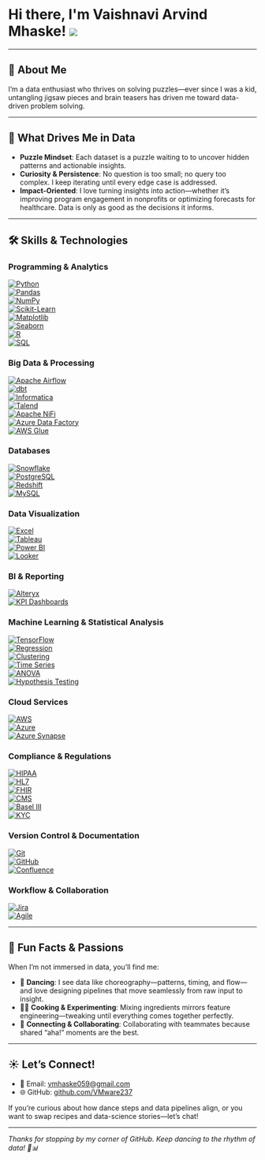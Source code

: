 # Hi there, I'm Vaishnavi Arvind Mhaske! ![](https://user-images.githubusercontent.com/18350557/176309783-0785949b-9127-417c-8b55-ab5a4333674e.gif)

---

## 🌟 About Me

I’m a data enthusiast who thrives on solving puzzles—ever since I was a kid, untangling jigsaw pieces and brain teasers has driven me toward data-driven problem solving. 

---

## 🚀 What Drives Me in Data

- **Puzzle Mindset**: Each dataset is a puzzle waiting to to uncover hidden patterns and actionable insights.  
- **Curiosity & Persistence**: No question is too small; no query too complex. I keep iterating until every edge case is addressed.  
- **Impact-Oriented**: I love turning insights into action—whether it’s improving program engagement in nonprofits or optimizing forecasts for healthcare. Data is only as good as the decisions it informs.

---

## 🛠 Skills & Technologies

### Programming & Analytics  
[![Python](https://img.shields.io/badge/Python-3776AB?style=for-the-badge&logo=python&logoColor=white)](https://www.python.org/)  
[![Pandas](https://img.shields.io/badge/Pandas-150458?style=for-the-badge&logo=pandas&logoColor=white)](https://pandas.pydata.org/)  
[![NumPy](https://img.shields.io/badge/NumPy-013243?style=for-the-badge&logo=numpy&logoColor=white)](https://numpy.org/)  
[![Scikit-Learn](https://img.shields.io/badge/Scikit--Learn-F7931E?style=for-the-badge&logo=scikit-learn&logoColor=white)](https://scikit-learn.org/)  
[![Matplotlib](https://img.shields.io/badge/Matplotlib-11557C?style=for-the-badge&logo=matplotlib&logoColor=white)](https://matplotlib.org/)  
[![Seaborn](https://img.shields.io/badge/Seaborn-4B8BBE?style=for-the-badge&logo=seaborn&logoColor=white)](https://seaborn.pydata.org/)  
[![R](https://img.shields.io/badge/R-276DC3?style=for-the-badge&logo=r&logoColor=white)](https://www.r-project.org/)  
[![SQL](https://img.shields.io/badge/SQL-003B57?style=for-the-badge&logo=mysql&logoColor=white)](https://www.mysql.com/)

### Big Data & Processing  
[![Apache Airflow](https://img.shields.io/badge/Apache_Airflow-017CEE?style=for-the-badge&logo=apache-airflow&logoColor=white)](https://airflow.apache.org/)  
[![dbt](https://img.shields.io/badge/dbt-FF694B?style=for-the-badge&logo=dbt&logoColor=white)](https://www.getdbt.com/)  
[![Informatica](https://img.shields.io/badge/Informatica-FF4500?style=for-the-badge&logo=informatica&logoColor=white)](https://www.informatica.com/)  
[![Talend](https://img.shields.io/badge/Talend-0072C6?style=for-the-badge&logo=talend&logoColor=white)](https://www.talend.com/)  
[![Apache NiFi](https://img.shields.io/badge/Apache_NiFi-EE4E34?style=for-the-badge&logo=apache-nifi&logoColor=white)](https://nifi.apache.org/)  
[![Azure Data Factory](https://img.shields.io/badge/Azure_Data_Factory-0089D6?style=for-the-badge&logo=microsoftazure&logoColor=white)](https://azure.microsoft.com/services/data-factory/)  
[![AWS Glue](https://img.shields.io/badge/AWS_GLUE-232F3E?style=for-the-badge&logo=amazonaws&logoColor=white)](https://aws.amazon.com/glue/)

### Databases  
[![Snowflake](https://img.shields.io/badge/Snowflake-2D8FCE?style=for-the-badge&logo=snowflake&logoColor=white)](https://www.snowflake.com/)  
[![PostgreSQL](https://img.shields.io/badge/PostgreSQL-316192?style=for-the-badge&logo=postgresql&logoColor=white)](https://www.postgresql.org/)  
[![Redshift](https://img.shields.io/badge/Amazon_Redshift-BA0C2F?style=for-the-badge&logo=amazondynamodb&logoColor=white)](https://aws.amazon.com/redshift/)  
[![MySQL](https://img.shields.io/badge/MySQL-003B57?style=for-the-badge&logo=mysql&logoColor=white)](https://www.mysql.com/)

### Data Visualization  
[![Excel](https://img.shields.io/badge/Excel-217346?style=for-the-badge&logo=microsoft-excel&logoColor=white)](https://www.microsoft.com/excel)  
[![Tableau](https://img.shields.io/badge/Tableau-4E7AC7?style=for-the-badge&logo=tableau&logoColor=white)](https://www.tableau.com/)  
[![Power BI](https://img.shields.io/badge/Power_BI-F2C811?style=for-the-badge&logo=microsoft-powerbi&logoColor=white)](https://powerbi.microsoft.com/)  
[![Looker](https://img.shields.io/badge/Looker-0F83AD?style=for-the-badge&logo=looker&logoColor=white)](https://looker.com/)

### BI & Reporting  
[![Alteryx](https://img.shields.io/badge/Alteryx-1481BA?style=for-the-badge&logo=alteryx&logoColor=white)](https://www.alteryx.com/)  
[![KPI Dashboards](https://img.shields.io/badge/KPI_Dashboards-FFD700?style=for-the-badge&logo=microsoft-excel&logoColor=white)](https://www.microsoft.com/excel)

### Machine Learning & Statistical Analysis  
[![TensorFlow](https://img.shields.io/badge/TensorFlow-FF6F00?style=for-the-badge&logo=tensorflow&logoColor=white)](https://www.tensorflow.org/)  
[![Regression](https://img.shields.io/badge/Regression-2C3E50?style=for-the-badge&logo=python&logoColor=white)](https://en.wikipedia.org/wiki/Regression_analysis)  
[![Clustering](https://img.shields.io/badge/Clustering-8E44AD?style=for-the-badge&logo=scikit-learn&logoColor=white)](https://en.wikipedia.org/wiki/Cluster_analysis)  
[![Time Series](https://img.shields.io/badge/Time_Series-16A085?style=for-the-badge&logo=scikit-learn&logoColor=white)](https://en.wikipedia.org/wiki/Time_series)  
[![ANOVA](https://img.shields.io/badge/ANOVA-27AE60?style=for-the-badge&logo=r&logoColor=white)](https://en.wikipedia.org/wiki/Analysis_of_variance)  
[![Hypothesis Testing](https://img.shields.io/badge/Hypothesis_Testing-2980B9?style=for-the-badge&logo=r&logoColor=white)](https://en.wikipedia.org/wiki/Statistical_hypothesis_testing)

### Cloud Services  
[![AWS](https://img.shields.io/badge/AWS-232F3E?style=for-the-badge&logo=amazonaws&logoColor=white)](https://aws.amazon.com/)  
[![Azure](https://img.shields.io/badge/Azure-0089D6?style=for-the-badge&logo=microsoftazure&logoColor=white)](https://azure.microsoft.com/)  
[![Azure Synapse](https://img.shields.io/badge/Azure_Synapse-004578?style=for-the-badge&logo=microsoft-azure-synapse&logoColor=white)](https://azure.microsoft.com/services/synapse-analytics/)  

### Compliance & Regulations  
[![HIPAA](https://img.shields.io/badge/HIPAA-565A5C?style=for-the-badge)](https://www.hhs.gov/hipaa/)  
[![HL7](https://img.shields.io/badge/HL7-005BAC?style=for-the-badge)](https://www.hl7.org/)  
[![FHIR](https://img.shields.io/badge/FHIR-7C71C3?style=for-the-badge)](https://www.hl7.org/fhir/)  
[![CMS](https://img.shields.io/badge/CMS-003366?style=for-the-badge)](https://www.cms.gov/)  
[![Basel III](https://img.shields.io/badge/Basel_III-005A9C?style=for-the-badge)](https://www.bis.org/bcbs/basel3.htm)  
[![KYC](https://img.shields.io/badge/KYC-FF6F00?style=for-the-badge)](https://www.investopedia.com/terms/k/kyc.asp)

### Version Control & Documentation  
[![Git](https://img.shields.io/badge/Git-F05032?style=for-the-badge&logo=git&logoColor=white)](https://git-scm.com/)  
[![GitHub](https://img.shields.io/badge/GitHub-181717?style=for-the-badge&logo=github&logoColor=white)](https://github.com/)  
[![Confluence](https://img.shields.io/badge/Confluence-172B4D?style=for-the-badge&logo=atlassian&logoColor=white)](https://www.atlassian.com/software/confluence)

### Workflow & Collaboration  
[![Jira](https://img.shields.io/badge/Jira-0052CC?style=for-the-badge&logo=jira&logoColor=white)](https://www.atlassian.com/software/jira)  
[![Agile](https://img.shields.io/badge/Agile-00A1F1?style=for-the-badge&logo=agile&logoColor=white)](https://www.agilealliance.org/)

---

## 🎉 Fun Facts & Passions

When I’m not immersed in data, you’ll find me:

- 💃 **Dancing**: I see data like choreography—patterns, timing, and flow—and love designing pipelines that move seamlessly from raw input to insight.
- 👩‍🍳 **Cooking & Experimenting**: Mixing ingredients mirrors feature engineering—tweaking until everything comes together perfectly.
- 🤝 **Connecting & Collaborating**: Collaborating with teammates because shared “aha!” moments are the best.

---

## ☀️ Let’s Connect!

- 📧 Email: [vmhaske059@gmail.com](mailto:vmhaske059@gmail.com)  
- 🌐 GitHub: [github.com/VMware237](https://github.com/VMware237)  

If you’re curious about how dance steps and data pipelines align, or you want to swap recipes and data-science stories—let’s chat!  

---

*Thanks for stopping by my corner of GitHub. Keep dancing to the rhythm of data! 💃📊*  
